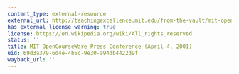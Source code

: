 ```yaml
---
content_type: external-resource
external_url: http://teachingexcellence.mit.edu/from-the-vault/mit-opencourseware-press-conference-april-4-2001
has_external_license_warning: true
license: https://en.wikipedia.org/wiki/All_rights_reserved
status: ''
title: MIT OpenCourseWare Press Conference (April 4, 2001)
uid: 69d3a379-6d4e-4b5c-9e30-a94db4422d9f
wayback_url: ''
---
```

